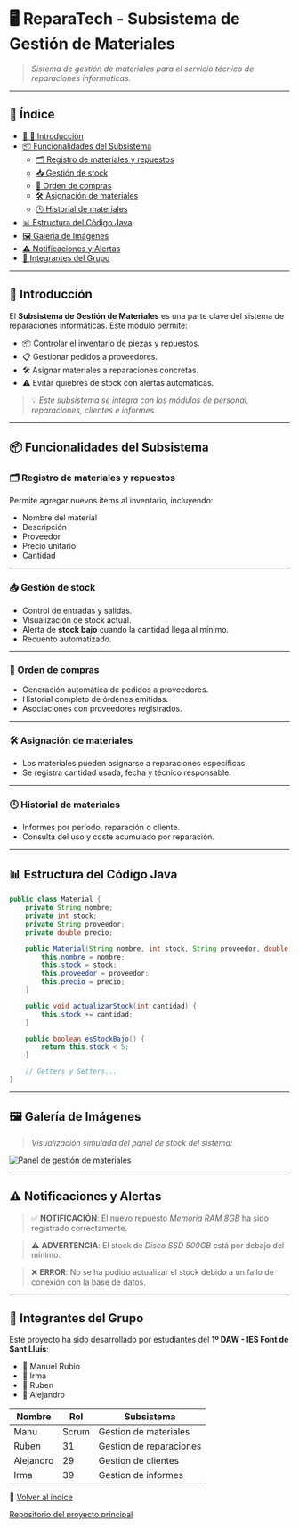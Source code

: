 
# 🖥️ ReparaTech - Subsistema de Gestión de Materiales

> _Sistema de gestión de materiales para el servicio técnico de reparaciones informáticas._

---

## 📑 Índice

- [🔧 :game_die: Introducción](#-introducción)
- [📦 Funcionalidades del Subsistema](#-funcionalidades-del-subsistema)
  - [🗂️ Registro de materiales y repuestos](#️-registro-de-materiales-y-repuestos)
  - [📥 Gestión de stock](#-gestión-de-stock)
  - [🧾 Orden de compras](#-orden-de-compras)
  - [🛠️ Asignación de materiales](#️-asignación-de-materiales)
  - [🕓 Historial de materiales](#-historial-de-materiales)
- [📊 Estructura del Código Java](#-estructura-del-código-java)
- [🖼️ Galería de Imágenes](#️-galería-de-imágenes)
- [⚠️ Notificaciones y Alertas](#️-notificaciones-y-alertas)
- [👥 Integrantes del Grupo](#-integrantes-del-grupo)

---

## 🔧 Introducción

El **Subsistema de Gestión de Materiales** es una parte clave del sistema de reparaciones informáticas. Este módulo permite:

- 📦 Controlar el inventario de piezas y repuestos.
- 📋 Gestionar pedidos a proveedores.
- 🛠️ Asignar materiales a reparaciones concretas.
- ⚠️ Evitar quiebres de stock con alertas automáticas.

> 💡 _Este subsistema se integra con los módulos de personal, reparaciones, clientes e informes._

---

## 📦 Funcionalidades del Subsistema

### 🗂️ Registro de materiales y repuestos

Permite agregar nuevos ítems al inventario, incluyendo:

- Nombre del material
- Descripción
- Proveedor
- Precio unitario
- Cantidad

---

### 📥 Gestión de stock

- Control de entradas y salidas.
- Visualización de stock actual.
- Alerta de **stock bajo** cuando la cantidad llega al mínimo.
- Recuento automatizado.

---

### 🧾 Orden de compras

- Generación automática de pedidos a proveedores.
- Historial completo de órdenes emitidas.
- Asociaciones con proveedores registrados.

---

### 🛠️ Asignación de materiales

- Los materiales pueden asignarse a reparaciones específicas.
- Se registra cantidad usada, fecha y técnico responsable.

---

### 🕓 Historial de materiales

- Informes por período, reparación o cliente.
- Consulta del uso y coste acumulado por reparación.

---

## 📊 Estructura del Código Java

```java
public class Material {
    private String nombre;
    private int stock;
    private String proveedor;
    private double precio;

    public Material(String nombre, int stock, String proveedor, double precio) {
        this.nombre = nombre;
        this.stock = stock;
        this.proveedor = proveedor;
        this.precio = precio;
    }

    public void actualizarStock(int cantidad) {
        this.stock += cantidad;
    }

    public boolean esStockBajo() {
        return this.stock < 5;
    }

    // Getters y Setters...
}
```

---

## 🖼️ Galería de Imágenes

> *Visualización simulada del panel de stock del sistema:*

![Panel de gestión de materiales](https://via.placeholder.com/800x400?text=Gestión+de+Stock)

---

## ⚠️ Notificaciones y Alertas

> ✅ **NOTIFICACIÓN**: El nuevo repuesto *Memoria RAM 8GB* ha sido registrado correctamente.

> ⚠️ **ADVERTENCIA**: El stock de *Disco SSD 500GB* está por debajo del mínimo.

> ❌ **ERROR**: No se ha podido actualizar el stock debido a un fallo de conexión con la base de datos.

---

## 👥 Integrantes del Grupo

Este proyecto ha sido desarrollado por estudiantes del **1º DAW - IES Font de Sant Lluís**:

- 👤 Manuel Rubio
- 👤 Irma
- 👤 Ruben
- 👤 Alejandro

| Nombre     | Rol | Subsistema     |
|------------|------|------------|
| Manu   | Scrum   | Gestion de materiales     |
| Ruben      | 31   | Gestion de reparaciones  |
| Alejandro       | 29   | Gestion de clientes   |
| Irma      | 39   | Gestion de informes   |




🔗 [Volver al índice](#📑-índice)


[Repositorio del proyecto principal](https://github.com/RubenSanchezAng/Reparacion-de-ordenadores "Repositorio del proyecyo principal")


